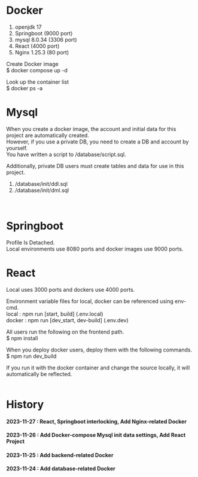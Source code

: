 # Docker
1. openjdk 17<br>
2. Springboot (9000 port)<br>
3. mysql 8.0.34 (3306 port)<br>
4. React (4000 port)
5. Nginx 1.25.3 (80 port)

Create Docker image<br>
$ docker compose up -d<br>

Look up the container list<br>
$ docker ps -a
<br>

# Mysql
When you create a docker image, the account and initial data for this project are automatically created.<br>
However, if you use a private DB, you need to create a DB and account by yourself.<br>
You have written a script to /database/script.sql.<br>

Additionally, private DB users must create tables and data for use in this project.<br>

1. /database/init/ddl.sql
2. /database/init/dml.sql
<br>

# Springboot
Profile Is Detached.<br>
Local environments use 8080 ports and docker images use 9000 ports.
<br>

# React
Local uses 3000 ports and dockers use 4000 ports.<br>

Environment variable files for local, docker can be referenced using env-cmd.<br>
local : npm run [start, build] (.env.local) <br>
docker : npm run [dev_start, dev-build] (.env.dev) <br>

All users run the following on the frontend path. <br>
$ npm install<br>

When you deploy docker users, deploy them with the following commands.<br>
$ npm run dev_build

If you run it with the docker container and change the source locally, it will automatically be reflected.
<br>
<br>

# History 

####  2023-11-27 : React, Springboot interlocking, Add Nginx-related Docker

####  2023-11-26 : Add Docker-compose Mysql init data settings, Add React Project

####  2023-11-25 : Add backend-related Docker

####  2023-11-24 : Add database-related Docker